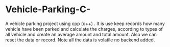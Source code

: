 # Vehicle-Parking-C-
A vehicle parking project using cpp (c++) . It is use keep records how many vehicle have been parked and calculate the charges, according to types of all vehicle and create an average amount and total amount. Also we can reset the data or record. Note all the data is volatile no backend added.
